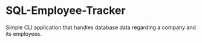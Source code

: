 # SQL-Employee-Tracker
Simple CLI application that handles database data regarding  a company and its employees.
